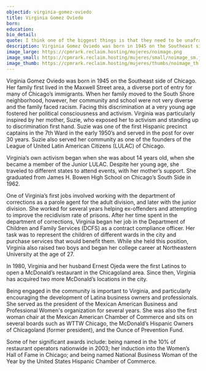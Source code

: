 ```yaml
---
objectid: virginia-gomez-oviedo
title: Virginia Gomez Oviedo
born:
education:
bio_detail: 
quote: I think one of the biggest things is that they need to be unafraid, unafraid to look at things differently than how they’ve been told to look at things, whether it’s in school, even at home… do not be afraid, you’re going to probably take some criticism. You won’t think you know how to do it, but you’ll learn. It’s a fun path, living is fun.
description: Virginia Gomez Oviedo was born in 1945 on the Southeast side of Chicago. Her family first lived in the Maxwell Street area, a diverse port of entry for many of Chicago’s immigrants. When her family moved to the South Shore neighborhood, however, her community and school were not very diverse and the family faced racism. Facing this discrimination at a very young age fostered her political consciousness and activism. 
image_large: https://cpmrark.reclaim.hosting/mujeres/noimage.png	
image_small: https://cpmrark.reclaim.hosting/mujeres/small/noimage_sm.jpg	
image_thumb: https://cpmrark.reclaim.hosting/mujeres/thumbs/noimage_th.jpg
---
```


Virginia Gomez Oviedo was born in 1945 on the Southeast side of Chicago. Her family first lived in the Maxwell Street area, a diverse port of entry for many of Chicago’s immigrants. When her family moved to the South Shore neighborhood, however, her community and school were not very diverse and the family faced racism. Facing this discrimination at a very young age fostered her political consciousness and activism. Virginia was particularly inspired by her mother, Suzie, who exposed her to activism and standing up to discrimination first hand. Suzie was one of the first Hispanic precinct captains in the 7th Ward in the early 1950’s and served in the post for over 30 years. Suzie also served her community as one of the founders of the League of United Latin American Citizens (LULAC) of Chicago.

Virginia’s own activism began when she was about 14 years old, when she became a member of the Junior LULAC. Despite her young age, she traveled to different states to attend events, with her mother’s support. She graduated from James H. Bowen High School on Chicago’s South Side in 1962.

One of Virginia’s first jobs involved working with the department of corrections as a parole agent for the adult division, and later with the junior division. She worked for several years helping ex-offenders and attempting to improve the recidivism rate of prisons. After her time spent in the department of corrections, Virginia began her job in the Department of Children and Family Services (DCFS) as a contract compliance officer. Her task was to represent the children of different wards in the city and purchase services that would benefit them. While she held this position, Virginia also raised two boys and began her college career at Northeastern University at the age of 27.

In 1980, Virginia and her husband Ernest Ojeda were the first Latinos to open a McDonald’s restaurant in the Chicagoland area. Since then, Virginia has acquired two more McDonald’s locations in the city.

Being engaged in the community is important to Virginia, and particularly encouraging the development of Latina business owners and professionals. She served as the president of the Mexican American Business and Professional Women's organization for several years. She was also the first woman chair at the Mexican American Chamber of Commerce and sits on several boards such as WTTW Chicago, the McDonald’s Hispanic Owners of Chicagoland (former president), and the Ounce of Prevention Fund.

Some of her significant awards include: being named in the 10% of restaurant operators nationwide in 2003; her induction into the Women’s Hall of Fame in Chicago; and being named National Business Woman of the Year by the United States Hispanic Chamber of Commerce.

